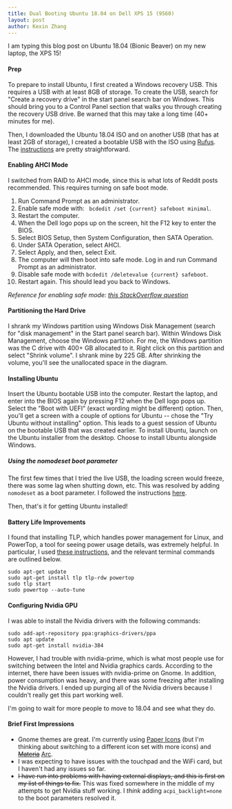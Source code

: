 ```yaml
---
title: Dual Booting Ubuntu 18.04 on Dell XPS 15 (9560)
layout: post
author: Kexin Zhang
---
```


I am typing this blog post on Ubuntu 18.04 (Bionic Beaver) on my new laptop, the XPS 15! 

#### Prep
To prepare to install Ubuntu, I first created a Windows recovery USB. This requires a USB with at least 8GB of storage. To create the USB, search for "Create a recovery drive" in the start panel search bar on Windows. This should bring you to a Control Panel section that walks you through creating the recovery USB drive. Be warned that this may take a long time (40+ minutes for me). 

Then, I downloaded the Ubuntu 18.04 ISO and on another USB (that has at least 2GB of storage), I created a bootable USB with the ISO using [Rufus](https://rufus.akeo.ie/). The [instructions](https://tutorials.ubuntu.com/tutorial/tutorial-create-a-usb-stick-on-windows#0) are pretty straightforward. 

#### Enabling AHCI Mode
I switched from RAID to AHCI mode, since this is what lots of Reddit posts recommended. This requires turning on safe boot mode.
1. Run Command Prompt as an administrator. 
2. Enable safe mode with: ` bcdedit /set {current} safeboot minimal`.
3. Restart the computer.
4. When the Dell logo pops up on the screen, hit the F12 key to enter the BIOS.
5. Select BIOS Setup, then System Configuration, then SATA Operation. 
6. Under SATA Operation, select AHCI.
7. Select Apply, and then, select Exit. 
8. The computer will then boot into safe mode. Log in and run Command Prompt as an administrator.
9. Disable safe mode with `bcdedit /deletevalue {current} safeboot`.
10. Restart again. This should lead you back to Windows.

*Reference for enabling safe mode: [this StackOverflow question](https://stackoverflow.com/questions/12692560/is-there-a-command-to-restart-computer-into-safe-mode)*

#### Partitioning the Hard Drive
I shrank my Windows partition using Windows Disk Management (search for "disk management" in the Start panel search bar). Within Windows Disk Management, choose the Windows partition. For me, the Windows partition was the C drive with 400+ GB allocated to it. Right click on this partition and select "Shrink volume". I shrank mine by 225 GB. After shrinking the volume, you'll see the unallocated space in the diagram. 

#### Installing Ubuntu
Insert the Ubuntu bootable USB into the computer. Restart the laptop, and enter into the BIOS again by pressing F12 when the Dell logo pops up. Select the "Boot with UEFI" (exact wording might be different) option. Then, you'll get a screen with a couple of options for Ubuntu -- chose the "Try Ubuntu without installing" option. This leads to a guest session of Ubuntu on the bootable USB that was created earlier. To install Ubuntu, launch on the Ubuntu installer from the desktop. Choose to install Ubuntu alongside Windows. 

##### Using the nomodeset boot parameter
The first few times that I tried the live USB, the loading screen would freeze, there was some lag when shutting down, etc. This was resolved by adding `nomodeset` as a boot parameter. I followed the instructions [here](http://www.dell.com/support/article/us/en/04/sln306327/manual-nomodeset-kernal-boot-line-option-for-linux-booting?lang=en).

Then, that's it for getting Ubuntu installed!


#### Battery Life Improvements
I found that installing TLP, which handles power management for Linux, and PowerTop, a tool for seeing power usage details, was extremely helpful. In particular, I used [these instructions](https://medium.com/@tomwwright/better-battery-life-on-ubuntu-17-10-4588b7f72def), and the relevant terminal commands are outlined below.

```
sudo apt-get update
sudo apt-get install tlp tlp-rdw powertop
sudo tlp start
sudo powertop --auto-tune
```

#### Configuring Nvidia GPU
I was able to install the Nvidia drivers with the following commands: 
```
sudo add-apt-repository ppa:graphics-drivers/ppa
sudo apt update
sudo apt-get install nvidia-384
```

However, I had trouble with nvidia-prime, which is what most people use for switching between the Intel and Nvidia graphics cards. According to the internet, there have been issues with nvidia-prime on Gnome. In addition, power consumption was heavy, and there was some freezing after installing the Nvidia drivers. I ended up purging all of the Nvidia drivers because I couldn't really get this part working well.

I'm going to wait for more people to move to 18.04 and see what they do.

#### Brief First Impressions
* Gnome themes are great. I'm currently using [Paper Icons](https://snwh.org/paper) (but I'm thinking about switching to a different icon set with more icons) and ~~[Materia](https://github.com/nana-4/materia-theme)~~ [Arc]().
* I was expecting to have issues with the touchpad and the WiFi card, but I haven't had any issues so far.
* ~~I have run into problems with having external displays, and this is first on my list of things to fix.~~ This was fixed somewhere in the middle of my attempts to get Nvidia stuff working. I _think_ adding `acpi_backlight=none` to the boot parameters resolved it.